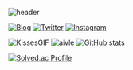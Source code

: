 ![header](https://capsule-render.vercel.app/api?type=waving&color=random&height=200&section=header&text=Jeongah%20Yun&fontSize=60)

[![Blog](https://img.shields.io/badge/blog-brightgreen?style=flat&logo=naver&logoColor=white)](https://blog.naver.com/jongahya)
[![Twitter](https://img.shields.io/badge/twitter-blue?style=flat&logo=twitter&logoColor=white)](https://twitter.com/jongah_7)
[![Instagram](https://img.shields.io/badge/Insta-ff69b4?style=flat&logo=Instagram&logoColor=white)](https://instagram.com/toki_yja)

![KissesGIF](https://user-images.githubusercontent.com/96214121/188601724-9bd17ffd-7281-443d-920b-3c497918ede2.gif)
![aivle](https://s3.ap-northeast-2.amazonaws.com/event-careerlink-2022-kt-aivleschool/FileData/SiteConfig/1/edf326fb-f5e5-4871-a1f7-a1d19e26a54d.png)
![GitHub stats](https://github-readme-stats.vercel.app/api?username=yunjeongah&hide=stars,prs,issues,contribs&show_icons=true&theme=cobalt)

[![Solved.ac Profile](http://mazassumnida.wtf/api/v2/generate_badge?boj=chelmeya)](https://solved.ac/chelmeya/)

